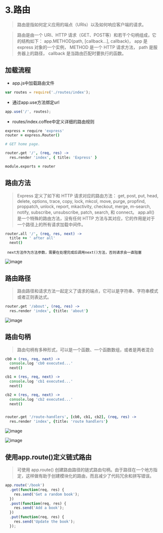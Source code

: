 # 3.路由

> 路由是指如何定义应用的端点（URIs）以及如何响应客户端的请求。

> 路由是由一个 URI、HTTP 请求（GET、POST等）和若干个句柄组成，它的结构如下： app.METHOD(path, [callback...], callback)， app 是 express 对象的一个实例， METHOD 是一个 HTTP 请求方法， path 是服务器上的路径， callback 是当路由匹配时要执行的函数。



## 加载流程

- app.js中加载路由文件
```js
var routes = require('./routes/index');
```

- 通过app.use方法绑定url
```js
app.use('/', routes);
```

- routes/index.coffee中定义详细的路由规则
```coffee
express = require 'express'
router = express.Router()

# GET home page.

router.get '/', (req, res) ->
  res.render 'index', { title: 'Express' }

module.exports = router
```

## 路由方法

> Express 定义了如下和 HTTP 请求对应的路由方法： get, post, put, head, delete, options, trace, copy, lock, mkcol, move, purge, propfind, proppatch, unlock, report, mkactivity, checkout, merge, m-search, notify, subscribe, unsubscribe, patch, search, 和 connect。
> app.all() 是一个特殊的路由方法，没有任何 HTTP 方法与其对应，它的作用是对于一个路径上的所有请求加载中间件。

```coffee
router.all '/', (req, res, next) ->
  title += ' after all'
  next()
```
``` next方法作为方法参数，需要在处理完成后调用next()方法，否则请求会一直阻塞```

![image](https://cloud.githubusercontent.com/assets/4585560/14066150/22dc0aaa-f475-11e5-84ed-b56c1871ba87.png)

## 路由路径

> 路由路径和请求方法一起定义了请求的端点，它可以是字符串、字符串模式或者正则表达式。

```coffee
router.get '/about', (req, res) ->
  res.render 'index', {title: 'about'}
```

![image](https://cloud.githubusercontent.com/assets/4585560/14066182/cd9375a0-f475-11e5-8d79-a1e5570c00bc.png)

## 路由句柄

> 路由句柄有多种形式，可以是一个函数、一个函数数组，或者是两者混合

```coffee
cb0 = (res, req, next) ->
  console.log 'cb0 executed...'
  next()

cb1 = (res, req, next) ->
  console.log 'cb1 executed...'
  next()

cb2 = (res, req, next) ->
  console.log 'cb2 executed...'
  next()


router.get '/route-handlers', [cb0, cb1, cb2], (req, res) ->
  res.render 'index', {title: 'route handlers'}
```

![image](https://cloud.githubusercontent.com/assets/4585560/14066250/2afb7b6a-f477-11e5-8c6c-336fa9fa88f2.png)

![image](https://cloud.githubusercontent.com/assets/4585560/14066252/2f8ab880-f477-11e5-9556-80835fb6564d.png)

## 使用app.route()定义链式路由

> 可使用 app.route() 创建路由路径的链式路由句柄。由于路径在一个地方指定，这样做有助于创建模块化的路由，而且减少了代码冗余和拼写错误。

```js
app.route('/book')
  .get(function(req, res) {
    res.send('Get a random book');
  })
  .post(function(req, res) {
    res.send('Add a book');
  })
  .put(function(req, res) {
    res.send('Update the book');
  });

```